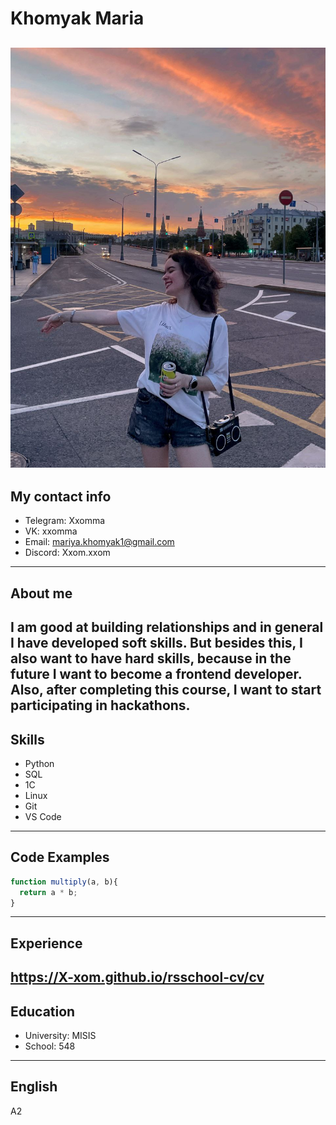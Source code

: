 # Khomyak Maria
![alt text](image.png)
---
## My contact info
* Telegram: Xxomma
* VK: xxomma
* Email: mariya.khomyak1@gmail.com
* Discord: Xxom.xxom

---
## About me
I am good at building relationships and in general I have developed soft skills. But besides this, I also want to have hard skills, because in the future I want to become a frontend developer. Also, after completing this course, I want to start participating in hackathons.
---
## Skills
* Python
* SQL
* 1C
* Linux
* Git
* VS Code

---
## Code Examples
```javascript
function multiply(a, b){
  return a * b;
}
```
---
## Experience
https://X-xom.github.io/rsschool-cv/cv
---
## Education
* University: MISIS
* School: 548

---
## English
A2